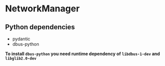 # NetworkManager

## Python dependencies

- pydantic
- dbus-python

**To install `dbus-python` you need runtime dependency of `libdbus-1-dev` and `libglib2.0-dev`**
